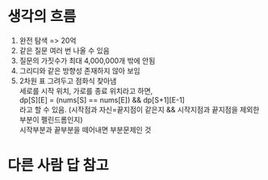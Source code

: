 # 생각의 흐름
1. 완전 탐색 => 20억
2. 같은 질문 여러 번 나올 수 있음
3. 질문의 가짓수가 최대 4,000,000개 밖에 안됨
4. 그리디와 같은 방향성 존재하지 않아 보임
5. 2차원 표 그려두고 점화식 찾아냄<br>
세로를 시작 위치, 가로를 종료 위치라고 하면,<br>
dp[S][E] = (nums[S] == nums[E]) && dp[S+1][E-1]<br>
라고 할 수 있음. (시작점과 자신=끝지점이 같은지 && 시작지점과 끝지점을 제외한 부분이 펠린드롬인지)<br>
시작부분과 끝부분을 떼어내면 부분문제인 것

# 다른 사람 답 참고
